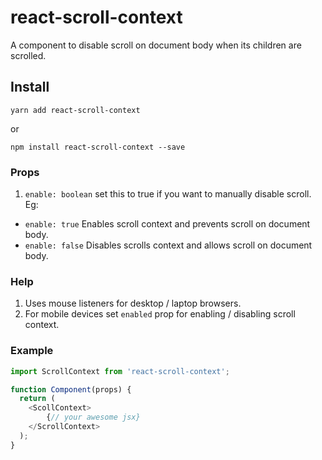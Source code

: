 # react-scroll-context
A component to disable scroll on document body when its children are scrolled.

## Install
```node
yarn add react-scroll-context
```
or
```node
npm install react-scroll-context --save
```

### Props
1. ```enable: boolean``` set this to true if you want to manually disable scroll.
Eg:
- ```enable: true``` Enables scroll context and prevents scroll on document body.
- ```enable: false``` Disables scrolls context and allows scroll on document body.

### Help
1. Uses mouse listeners for desktop / laptop browsers.
2. For mobile devices set ```enabled``` prop for enabling / disabling scroll context.

### Example
```javascript
import ScrollContext from 'react-scroll-context';

function Component(props) {
  return (
    <ScollContext>
        {// your awesome jsx}
    </ScrollContext>
  );
}
```
